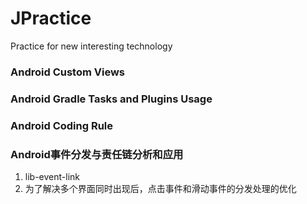 # JPractice
Practice for new interesting technology

### Android Custom Views

### Android Gradle Tasks and Plugins Usage

### Android Coding Rule

### Android事件分发与责任链分析和应用
1. lib-event-link
  1. 为了解决多个界面同时出现后，点击事件和滑动事件的分发处理的优化



